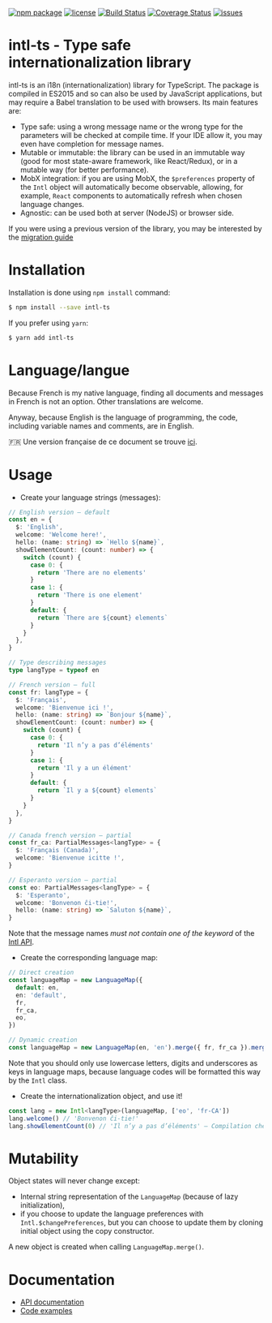 [![npm package](https://badge.fury.io/js/intl-ts.svg)](https://www.npmjs.com/package/intl-ts)
[![license](https://img.shields.io/github/license/slune-org/intl-ts.svg)](https://github.com/slune-org/intl-ts/blob/master/LICENSE)
[![Build Status](https://travis-ci.org/slune-org/intl-ts.svg?branch=master)](https://travis-ci.org/slune-org/intl-ts)
[![Coverage Status](https://coveralls.io/repos/github/slune-org/intl-ts/badge.svg?branch=master)](https://coveralls.io/github/slune-org/intl-ts?branch=master)
[![issues](https://img.shields.io/github/issues/slune-org/intl-ts.svg)](https://github.com/slune-org/intl-ts/issues)

# intl-ts - Type safe internationalization library

intl-ts is an i18n (internationalization) library for TypeScript. The package is compiled in ES2015 and so can also be used by JavaScript applications, but may require a Babel translation to be used with browsers. Its main features are:

- Type safe: using a wrong message name or the wrong type for the parameters will be checked at compile time. If your IDE allow it, you may even have completion for message names.
- Mutable or immutable: the library can be used in an immutable way (good for most state-aware framework, like React/Redux), or in a mutable way (for better performance).
- MobX integration: if you are using MobX, the `$preferences` property of the `Intl` object will automatically become observable, allowing, for example, `React` components to automatically refresh when chosen language changes.
- Agnostic: can be used both at server (NodeJS) or browser side.

If you were using a previous version of the library, you may be interested by the [migration guide](doc/migrate.md)

# Installation

Installation is done using `npm install` command:

```bash
$ npm install --save intl-ts
```

If you prefer using `yarn`:

```bash
$ yarn add intl-ts
```

# Language/langue

Because French is my native language, finding all documents and messages in French is not an option. Other translations are welcome.

Anyway, because English is the language of programming, the code, including variable names and comments, are in English.

:fr: Une version française de ce document se trouve [ici](doc/fr/README.md).

# Usage

- Create your language strings (messages):

```typescript
// English version — default
const en = {
  $: 'English',
  welcome: 'Welcome here!',
  hello: (name: string) => `Hello ${name}`,
  showElementCount: (count: number) => {
    switch (count) {
      case 0: {
        return 'There are no elements'
      }
      case 1: {
        return 'There is one element'
      }
      default: {
        return `There are ${count} elements`
      }
    }
  },
}

// Type describing messages
type langType = typeof en

// French version — full
const fr: langType = {
  $: 'Français',
  welcome: 'Bienvenue ici !',
  hello: (name: string) => `Bonjour ${name}`,
  showElementCount: (count: number) => {
    switch (count) {
      case 0: {
        return 'Il n’y a pas d’éléments'
      }
      case 1: {
        return 'Il y a un élément'
      }
      default: {
        return `Il y a ${count} elements`
      }
    }
  },
}

// Canada french version — partial
const fr_ca: PartialMessages<langType> = {
  $: 'Français (Canada)',
  welcome: 'Bienvenue icitte !',
}

// Esperanto version — partial
const eo: PartialMessages<langType> = {
  $: 'Esperanto',
  welcome: 'Bonvenon ĉi-tie!',
  hello: (name: string) => `Saluton ${name}`,
}
```

Note that the message names _must not contain one of the keyword_ of the [Intl API](doc/api.md#intlt-extends-messages).

- Create the corresponding language map:

```typescript
// Direct creation
const languageMap = new LanguageMap({
  default: en,
  en: 'default',
  fr,
  fr_ca,
  eo,
})

// Dynamic creation
const languageMap = new LanguageMap(en, 'en').merge({ fr, fr_ca }).merge({ eo })
```

Note that you should only use lowercase letters, digits and underscores as keys in language maps, because language codes will be formatted this way by the `Intl` class.

- Create the internationalization object, and use it!

```typescript
const lang = new Intl<langType>(languageMap, ['eo', 'fr-CA'])
lang.welcome() // 'Bonvenon ĉi-tie!'
lang.showElementCount(0) // 'Il n’y a pas d’éléments' — Compilation check that 0 is of type number
```

# Mutability

Object states will never change except:

- Internal string representation of the `LanguageMap` (because of lazy initialization),
- if you choose to update the language preferences with `Intl.$changePreferences`, but you can choose to update them by cloning initial object using the copy constructor.

A new object is created when calling `LanguageMap.merge()`.

# Documentation

- [API documentation](doc/api.md)
- [Code examples](doc/examples.md)

